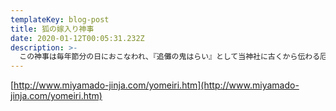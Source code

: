 ```yaml
---
templateKey: blog-post
title: 狐の嫁入り神事
date: 2020-01-12T00:05:31.232Z
description: >-
  この神事は毎年節分の日におこなわれ、『追儺の鬼はらい』として当神社に古くから伝わる厄祓行事です。当神社の神使、福徳家の娘狐福子が、神使の総本家、助四郎家の小狐助太郎のもとへお嫁入りする・・・・・という道中を新郎新婦はもとより、仲人・親族も正装し再現するものです。神使狐の面と婚礼衣装を着付けた狐の新郎新婦は、赤鬼・青鬼の先導で、嫁入り道具や笛・太鼓の楽人等と共に行列をなし賑やかに練り歩きます。狐の夫婦は境内を一周して特設舞台に上がり、三三九度の盃を交わした後、祝儀袋に入った福餅や福豆を参拝者にまかれます。この狐のカップルは毎年、氏子区域の厄年にあたる方の中から選ばれます。
---
```


[http://www.miyamado-jinja.com/yomeiri.htm](http://www.miyamado-jinja.com/yomeiri.htm)
